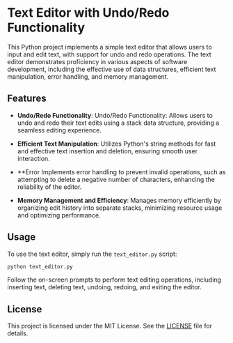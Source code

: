# Text Editor with Undo/Redo Functionality

This Python project implements a simple text editor that allows users to input and edit text, with support for undo and redo operations. The text editor demonstrates proficiency in various aspects of software development, including the effective use of data structures, efficient text manipulation, error handling, and memory management.

## Features

- **Undo/Redo Functionality**: Undo/Redo Functionality: Allows users to undo and redo their text edits using a stack data structure, providing a seamless editing experience.

- **Efficient Text Manipulation**: Utilizes Python's string methods for fast and effective text insertion and deletion, ensuring smooth user interaction.

- **Error Implements error handling to prevent invalid operations, such as attempting to delete a negative number of characters, enhancing the reliability of the editor.

- **Memory Management and Efficiency**: Manages memory efficiently by organizing edit history into separate stacks, minimizing resource usage and optimizing performance.

## Usage

To use the text editor, simply run the `text_editor.py` script:

```sh
python text_editor.py
```

Follow the on-screen prompts to perform text editing operations, including inserting text, deleting text, undoing, redoing, and exiting the editor.

## License

This project is licensed under the MIT License. See the [LICENSE](LICENSE) file for details.
